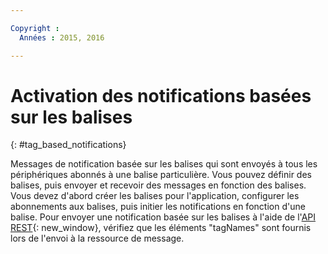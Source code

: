 ```yaml
---

Copyright :
  Années : 2015, 2016

---
```


# Activation des notifications basées sur les balises
{: #tag_based_notifications}

Messages de notification basée sur les balises qui sont envoyés à tous les périphériques abonnés à une balise particulière.
Vous pouvez définir des balises, puis envoyer et recevoir des messages en fonction des balises. Vous devez d'abord créer les balises pour l'application, configurer les abonnements aux balises, puis initier les
notifications en fonction d'une balise. Pour envoyer une notification basée sur les balises à l'aide de l'[API REST](https://mobile.{DomainName}/imfpushrestapidocs/){: new_window}, vérifiez que les éléments "tagNames" sont fournis lors de l'envoi à la ressource de message.

